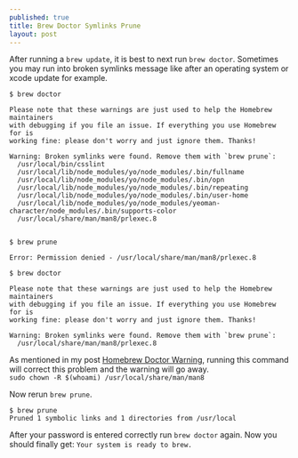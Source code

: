 ```yaml
---
published: true
title: Brew Doctor Symlinks Prune
layout: post
---
```


After running a `brew update`, it is best to next run `brew doctor`. Sometimes you may run into broken symlinks message like after an operating system or xcode update for example.

```
$ brew doctor
```
```
Please note that these warnings are just used to help the Homebrew maintainers
with debugging if you file an issue. If everything you use Homebrew for is
working fine: please don't worry and just ignore them. Thanks!

Warning: Broken symlinks were found. Remove them with `brew prune`:
  /usr/local/bin/csslint
  /usr/local/lib/node_modules/yo/node_modules/.bin/fullname
  /usr/local/lib/node_modules/yo/node_modules/.bin/opn
  /usr/local/lib/node_modules/yo/node_modules/.bin/repeating
  /usr/local/lib/node_modules/yo/node_modules/.bin/user-home
  /usr/local/lib/node_modules/yo/node_modules/yeoman-character/node_modules/.bin/supports-color
  /usr/local/share/man/man8/prlexec.8
  
```
```
$ brew prune
```
```
Error: Permission denied - /usr/local/share/man/man8/prlexec.8
```
```
$ brew doctor
```
```
Please note that these warnings are just used to help the Homebrew maintainers
with debugging if you file an issue. If everything you use Homebrew for is
working fine: please don't worry and just ignore them. Thanks!

Warning: Broken symlinks were found. Remove them with `brew prune`:
  /usr/local/share/man/man8/prlexec.8
```  
As mentioned in my post [Homebrew Doctor Warning](http://eskocruz.github.io/homebrew-doctor-warning/), running this command will correct this problem and the warning will go away.  
`sudo chown -R $(whoami) /usr/local/share/man/man8`  

Now rerun `brew prune`.
```
$ brew prune
Pruned 1 symbolic links and 1 directories from /usr/local
```

After your password is entered correctly run `brew doctor` again. Now you should finally get: `Your system is ready to brew.`